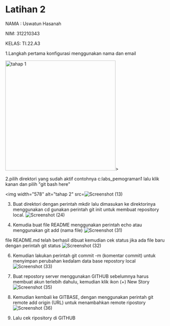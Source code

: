 # Latihan 2
NAMA : Uswatun Hasanah

NIM: 312210343

KELAS: TI.22.A3


1.Langkah pertama konfigurasi menggunakan nama dan email 

<img width="344" alt="tahap 1" src="https://user-images.githubusercontent.com/115516474/195516434-89b45d0d-1e56-4062-a4dc-6840c02901e8.png">>


2.pilih direktori yang sudah aktif contohnya c:labs_pemograman1 lalu klik kanan dan pilih "git bash here"

<img width="578" alt="tahap 2" src=![Screenshot (13)](https://user-images.githubusercontent.com/115516474/195517396-880d47b1-9108-4598-8621-2a9b49547fea.png)

3. Buat direktori dengan perintah mkdir lalu dimasukan ke direktorinya menggunakan cd gunakan perintah git init untuk membuat repository local.
     ![Screenshot (24)](https://user-images.githubusercontent.com/115516474/195974294-f31e4112-9269-48fa-a60a-563e5a6f1f2f.png)

4. Kemudia buat file README menggunakan perintah echo atau menggunakan git add (nama file)
![Screenshot (31)](https://user-images.githubusercontent.com/115516474/195977237-7503c19f-c9ef-42fa-864c-b7cbac08d169.png)
     
file README.md telah berhasil dibuat kemudian cek status jika ada file baru dengan perintah git status
 ![Screenshot (32)](https://user-images.githubusercontent.com/115516474/195977362-f2ece183-d7b0-4926-bf48-a75e8da8ec0c.png)
    
6. Kemudian lakukan perintah git commit -m (komentar commit) untuk menyimpan perubahan kedalam data base repostory local
  ![Screenshot (33)](https://user-images.githubusercontent.com/115516474/195977574-31b923d4-aa67-440d-832a-8a4f345ae4e6.png)
   
7. Buat repostory server menggunakan GITHUB sebelumnya harus membuat akun terlebih dahulu, kemudian klik ikon (+) New Story 
![Screenshot (35)](https://user-images.githubusercontent.com/115516474/195978006-0412f5e9-b7c4-4416-a58c-dfa890ceb2c3.png)

8. Kemudian kembali ke GITBASE, dengan menggunakan perintah git remote add origin (URL) untuk menambahkan remote ripostory
![Screenshot (36)](https://user-images.githubusercontent.com/115516474/195978201-ac6ced93-9e50-43d0-b18c-104f0da3e6e9.png)

9. Lalu cek ripository di GITHUB      
